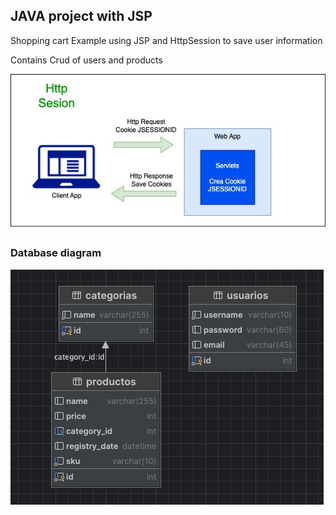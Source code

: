 ## JAVA project with JSP

Shopping cart Example using JSP and HttpSession to save user information

Contains Crud of users and products

![Diagram](img/httpsession.jpg)

### Database diagram
![DiragramBD](img/diagrama-BD.png)

